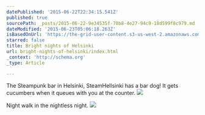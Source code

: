 ```yaml
---
datePublished: '2015-06-22T22:34:15.541Z'
published: true
sourcePath: _posts/2015-06-22-9e34535f-70b8-4e27-94c9-18d599f8c979.md
dateModified: '2015-06-23T05:06:18.263Z'
isBasedOnUrl: 'https://the-grid-user-content.s3-us-west-2.amazonaws.com/a2f3e0ae-d98e-4888-a5d9-db08308d9c2b.jpg'
starred: false
title: Bright nights of Helsinki
url: bright-nights-of-helsinki/index.html
_context: 'http://schema.org'
_type: Article

---
```

The Steampunk bar in Helsinki, SteamHellsinki has a bar dog! It gets cucumbers when it queues with you at the counter.
![](https://the-grid-user-content.s3-us-west-2.amazonaws.com/a2f3e0ae-d98e-4888-a5d9-db08308d9c2b.jpg)

Night walk in the nightless night.
![](https://the-grid-user-content.s3-us-west-2.amazonaws.com/c66325b8-36a8-49ab-aa09-64c392fa8841.jpg)
